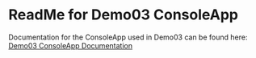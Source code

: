 # ReadMe for Demo03 ConsoleApp
Documentation for the ConsoleApp used in Demo03 can be found here: [Demo03 ConsoleApp Documentation](Documentation/Details.html)

